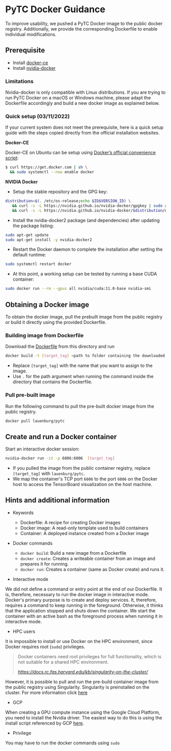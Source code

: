 # PyTC Docker Guidance

To improve usability, we pushed a PyTC Docker image to the public docker registry.
Additionally, we provide the corresponding Dockerfile to enable individual modifications.

## Prerequisite

- Install [docker-ce](https://docs.docker.com/install/linux/docker-ce/ubuntu/)
- Install [nvidia-docker](https://github.com/NVIDIA/nvidia-docker#quickstart)

### Limitations 

Nvidia-docker is only compatible with Linux distributions. If you are trying to run PyTC Docker on a macOS or Windows machine, please adapt the Dockerfile accordingly and build a new docker image as explained below.  

### Quick setup (03/11/2022)

If your current system does not meet the prerequisite, here is a quick setup guide with the steps copied directly from the official installation websites.

**Docker-CE**

Docker-CE on Ubuntu can be setup using [Docker’s official convenience script](https://docs.docker.com/engine/install/ubuntu/#install-using-the-convenience-script):

```bash
$ curl https://get.docker.com | sh \
  && sudo systemctl --now enable docker
```

**NVIDIA Docker**

- Setup the stable repository and the GPG key:

```bash
distribution=$(. /etc/os-release;echo $ID$VERSION_ID) \
   && curl -s -L https://nvidia.github.io/nvidia-docker/gpgkey | sudo apt-key add - \
   && curl -s -L https://nvidia.github.io/nvidia-docker/$distribution/nvidia-docker.list | sudo tee /etc/apt/sources.list.d/nvidia-docker.list
```

- Install the nvidia-docker2 package (and dependencies) after updating the package listing:

```bash
sudo apt-get update
sudo apt-get install -y nvidia-docker2
```

- Restart the Docker daemon to complete the installation after setting the default runtime:

```bash
sudo systemctl restart docker
```

- At this point, a working setup can be tested by running a base CUDA container:

```bash
sudo docker run --rm --gpus all nvidia/cuda:11.0-base nvidia-smi
```

## Obtaining a Docker image

To obtain the docker image, pull the prebuilt image from the public registry or build it directly using the provided Dockerfile.

### Building image from Dockerfile

Download the [Dockerfile](Dockerfile) from this directory and run 

```bash
docker build -t [target_tag] <path to folder containing the downloaded Dockerfile>
```

- Replace `[target_tag]` with the name that you want to assign to the image.
- Use `.` for the path argument when running the command inside the directory that contains the Dockerfile.

### Pull pre-built image 

Run the following command to pull the pre-built docker image from the public registry.

```bash
docker pull lauenburg/pytc
```

## Create and run a Docker container


Start an interactive docker session:

```bash
nvidia-docker run -it -p 6006:6006  [target_tag]
```

- If you pulled the image from the public container registry, replace `[target_tag]` with `lauenburg/pytc`.
- We map the container's TCP port `6006` to the port `6006` on the Docker host to access the TensorBoard visualization on the host machine.



## Hints and additional information

- Keywords

    - Dockerfile: A recipe for creating Docker images
    - Docker image: A read-only template used to build containers
    - Container: A deployed instance created from a Docker image


- Docker commands

    - `docker build`: Build a new image from a Dockerfile
    - `docker create`: Creates a writeable container from an image and prepares it for running.
    - `docker run`: Creates a container (same as Docker create) and runs it.


- Interactive mode

We did not define a command or entry point at the end of our Dockerfile. It is, therefore, necessary to run the docker image in interactive mode. Docker's primary purpose is to create and deploy services. It, therefore, requires a command to keep running in the foreground. Otherwise, it thinks that the application stopped and shuts down the container. We start the container with an active bash as the foreground process when running it in interactive mode.

- HPC users

It is impossible to install or use Docker on the HPC environment, since Docker requires root (`sudo`) privileges.

> Docker containers need root privileges for full functionality, which is not suitable for a shared HPC environment. 
>
> <cite>https://docs.rc.fas.harvard.edu/kb/singularity-on-the-cluster/</cite>

However, it is possible to pull and run the pre-build container image from the public registry using Singularity.
Singularity is preinstalled on the cluster. For more information click [here](https://docs.rc.fas.harvard.edu/kb/singularity-on-the-cluster)

- GCP

When creating a GPU compute instance using the Google Cloud Platform, you need to install the Nvidia driver.
The easiest way to do this is using the install script referenced by GCP [here](https://cloud.google.com/compute/docs/gpus/install-drivers-gpu#installation_scripts).

- Privilege

You may have to run the docker commands using `sudo`